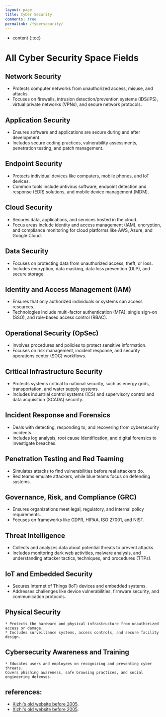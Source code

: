 ```yaml
---
layout: page
title: Cyber Security
comments: true
permalink: /fybersecurity/
---
```


* content
{:toc}

# All Cyber Security Space Fields


## Network Security

   * Protects computer networks from unauthorized access, misuse, and attacks.
   * Focuses on firewalls, intrusion detection/prevention systems (IDS/IPS), virtual private networks (VPNs), and secure network protocols.

## Application Security

   * Ensures software and applications are secure during and after development.
   * Includes secure coding practices, vulnerability assessments, penetration testing, and patch management.

## Endpoint Security

   * Protects individual devices like computers, mobile phones, and IoT devices.
   * Common tools include antivirus software, endpoint detection and response (EDR) solutions, and mobile device management (MDM).

## Cloud Security

   * Secures data, applications, and services hosted in the cloud.
   * Focus areas include identity and access management (IAM), encryption, and compliance monitoring for cloud platforms like AWS, Azure, and Google Cloud.

## Data Security

   * Focuses on protecting data from unauthorized access, theft, or loss.
   * Includes encryption, data masking, data loss prevention (DLP), and secure storage.

## Identity and Access Management (IAM)

   * Ensures that only authorized individuals or systems can access resources.
   * Technologies include multi-factor authentication (MFA), single sign-on (SSO), and role-based access control (RBAC).

## Operational Security (OpSec)

   * Involves procedures and policies to protect sensitive information.
   * Focuses on risk management, incident response, and security operations center (SOC) workflows.

## Critical Infrastructure Security

   * Protects systems critical to national security, such as energy grids, transportation, and water supply systems.
   * Includes industrial control systems (ICS) and supervisory control and data acquisition (SCADA) security.

## Incident Response and Forensics

   * Deals with detecting, responding to, and recovering from cybersecurity incidents.
   * Includes log analysis, root cause identification, and digital forensics to investigate breaches.

## Penetration Testing and Red Teaming

   * Simulates attacks to find vulnerabilities before real attackers do.
   * Red teams emulate attackers, while blue teams focus on defending systems.

## Governance, Risk, and Compliance (GRC)

   * Ensures organizations meet legal, regulatory, and internal policy requirements.
   * Focuses on frameworks like GDPR, HIPAA, ISO 27001, and NIST.
## Threat Intelligence

   * Collects and analyzes data about potential threats to prevent attacks.
   * Includes monitoring dark web activities, malware analysis, and understanding attacker tactics, techniques, and procedures (TTPs).

## IoT and Embedded Security

   * Secures Internet of Things (IoT) devices and embedded systems.
   * Addresses challenges like device vulnerabilities, firmware security, and communication protocols.

## Physical Security

    * Protects the hardware and physical infrastructure from unauthorized access or damage.
    * Includes surveillance systems, access controls, and secure facility design.

## Cybersecurity Awareness and Training

    * Educates users and employees on recognizing and preventing cyber threats.
    Covers phishing awareness, safe browsing practices, and social engineering defenses.


## references:
  * [Xizhi's old website before 2005](https://zerothreats.github.io/cybersecurity/). 
  * [Xizhi's old website before 2005](https://en.wikipedia.org/wiki/Computer_security).